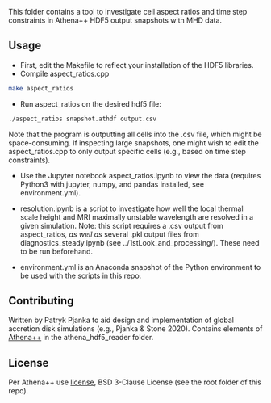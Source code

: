 
This folder contains a tool to investigate cell aspect ratios and time step constraints in Athena++ HDF5 output snapshots with MHD data.

## Usage

 - First, edit the Makefile to reflect your installation of the HDF5 libraries.
 - Compile aspect_ratios.cpp

```bash
make aspect_ratios
```

 - Run aspect_ratios on the desired hdf5 file:

```bash
./aspect_ratios snapshot.athdf output.csv
```

Note that the program is outputting all cells into the .csv file, which might be space-consuming. If inspecting large snapshots, one might wish to edit the aspect_ratios.cpp to only output specific cells (e.g., based on time step constraints).

 - Use the Jupyter notebook aspect_ratios.ipynb to view the data (requires Python3 with jupyter, numpy, and pandas installed, see environment.yml).

 - resolution.ipynb is a script to investigate how well the local thermal scale height and MRI maximally unstable wavelength are resolved in a given simulation. Note: this script requires a .csv output from aspect_ratios, *as well as* several .pkl output files from diagnostics_steady.ipynb (see ../1stLook_and_processing/). These need to be run beforehand.

 - environment.yml is an Anaconda snapshot of the Python environment to be used with the scripts in this repo.


## Contributing

Written by Patryk Pjanka to aid design and implementation of global accretion disk simulations (e.g., Pjanka & Stone 2020). Contains elements of [Athena++](https://github.com/PrincetonUniversity/athena-public-version) in the athena_hdf5_reader folder.

## License
Per Athena++ use [license](https://github.com/PrincetonUniversity/athena-public-version/blob/master/LICENSE), BSD 3-Clause License (see the root folder of this repo).
